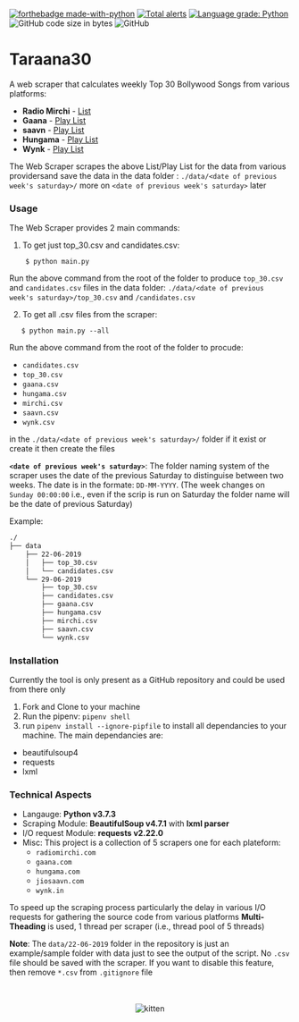 [![forthebadge made-with-python](http://ForTheBadge.com/images/badges/made-with-python.svg)](https://www.python.org/)
[![Total alerts](https://img.shields.io/lgtm/alerts/g/Yash-Handa/Taraana30.svg?logo=lgtm&logoWidth=18)](https://lgtm.com/projects/g/Yash-Handa/Taraana30/alerts/)
[![Language grade: Python](https://img.shields.io/lgtm/grade/python/g/Yash-Handa/Taraana30.svg?logo=lgtm&logoWidth=18)](https://lgtm.com/projects/g/Yash-Handa/Taraana30/context:python)
![GitHub code size in bytes](https://img.shields.io/github/languages/code-size/Yash-Handa/Taraana30.svg)
![GitHub](https://img.shields.io/github/license/Yash-Handa/Taraana30.svg)

# Taraana30

A web scraper that calculates weekly Top 30 Bollywood Songs from various platforms:

-  **Radio Mirchi** - [List](http://www.radiomirchi.com/more/mirchi-top-20/)
-  **Gaana** - [Play List](https://gaana.com/playlist/gaana-dj-bollywood-top-50-1)
-  **saavn** - [Play List](https://www.jiosaavn.com/featured/weekly-top-songs/8MT-LQlP35c_)
-  **Hungama** - [Play List](https://www.hungama.com/playlists/bollywood-top-40/6532/)
-  **Wynk** - [Play List](https://wynk.in/music/playlist/weekly-top-20-bollywood/bb_1491818945339)

The Web Scraper scrapes the above List/Play List for the data from various providersand save the data in the data folder : `./data/<date of previous week's saturday>/` more on `<date of previous week's saturday>` later

### Usage

The Web Scraper provides 2 main commands:

1.  To get just top_30.csv and candidates.csv:

```shell
    $ python main.py
```

 Run the above command from the root of the folder to produce `top_30.csv` and `candidates.csv` files in the data folder: `./data/<date of previous week's saturday>/top_30.csv` and `/candidates.csv`

 2.  To get all .csv files from the scraper:

 ```shell
    $ python main.py --all
 ```

Run the above command from the root of the folder to procude:

-  `candidates.csv`
-  `top_30.csv`
-  `gaana.csv`
-  `hungama.csv`
-  `mirchi.csv`
-  `saavn.csv`
-  `wynk.csv`

in the `./data/<date of previous week's saturday>/` folder if it exist or create it then create the files

**`<date of previous week's saturday>`**: The folder naming system of the scraper uses the date of the previous Saturday to distinguise between two weeks. The date is in the formate: `DD-MM-YYYY`. (The week changes on `Sunday 00:00:00` i.e., even if the scrip is run on Saturday the folder name will be the date of previous Saturday)

Example:

```md
./
├── data
    ├── 22-06-2019
    │   ├── top_30.csv
    │   └── candidates.csv
    └── 29-06-2019
        ├── top_30.csv
        ├── candidates.csv
        ├── gaana.csv
        ├── hungama.csv
        ├── mirchi.csv
        ├── saavn.csv
        └── wynk.csv
```

### Installation

Currently the tool is only present as a GitHub repository and could be used from there only

1.  Fork and Clone to your machine
2.  Run the pipenv: `pipenv shell`
3.  run `pipenv install --ignore-pipfile` to install all dependancies to your machine. The main dependancies are:
   -  beautifulsoup4
   -  requests
   -  lxml

### Technical Aspects

-  Langauge: **Python v3.7.3**
-  Scraping Module: **BeautifulSoup v4.7.1** with **lxml parser**
-  I/O request Module: **requests v2.22.0**
-  Misc: This project is a collection of 5 scrapers one for each plateform:
   -  `radiomirchi.com`
   -  `gaana.com`
   -  `hungama.com`
   -  `jiosaavn.com`
   -  `wynk.in`

  To speed up the scraping process particularly the delay in various I/O requests for gathering the source code from various platforms **Multi-Theading** is used, 1 thread per scraper (i.e., thread pool of 5 threads)

 **Note**: The `data/22-06-2019` folder in the repository is just an example/sample folder with data just to see the output of the script. No `.csv` file should be saved with the scraper. If you want to disable this feature, then remove `*.csv` from `.gitignore` file

<p align="center"><br><br>
  <img alt="kitten" src="https://media.giphy.com/media/t7MWRoExDRF72/giphy.gif">
</p>
